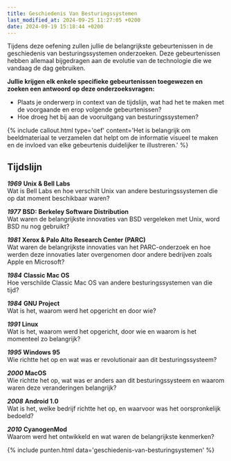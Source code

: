 ```yaml
---
title: Geschiedenis Van Besturingssystemen
last_modified_at: 2024-09-25 11:27:05 +0200
date: 2024-09-19 15:18:44 +0200
---
```


Tijdens deze oefening zullen jullie de belangrijkste gebeurtenissen in de geschiedenis van besturingssystemen onderzoeken.
Deze gebeurtenissen hebben allemaal bijgedragen aan de evolutie van de technologie die we vandaag de dag gebruiken. 

**Jullie krijgen elk enkele specifieke gebeurtenissen toegewezen en zoeken een antwoord op deze onderzoeksvragen:**
- Plaats je onderwerp in context van de tijdslijn, wat had het te maken met de voorgaande en erop volgende gebeurtenissen?
- Hoe droeg het bij aan de vooruitgang van besturingssystemen?

{% include callout.html type='oef' content='Het is belangrijk om beeldmateriaal te verzamelen dat helpt om de informatie visueel te maken en de invloed van elke gebeurtenis duidelijker te illustreren.' %}

## Tijdslijn
***1969*** **Unix & Bell Labs**  
Wat is Bell Labs en hoe verschilt Unix van andere besturingssystemen die op dat moment beschikbaar waren?

***1977*** **BSD: Berkeley Software Distribution**  
Wat waren de belangrijkste innovaties van BSD vergeleken met Unix, word BSD nu nog gebruikt?

***1981*** **Xerox & Palo Alto Research Center (PARC)**  
Wat waren de belangrijkste innovaties van het PARC-onderzoek en hoe werden deze innovaties later overgenomen door andere bedrijven zoals Apple en Microsoft?

***1984*** **Classic Mac OS**  
Hoe verschilde Classic Mac OS van andere besturingssystemen van die tijd?

***1984*** **GNU Project**  
Wat is het, waarom werd het opgericht en door wie?

***1991*** **Linux**  
Wat is het, waarom werd het opgericht, door wie en waarom is het momenteel zo belangrijk?

***1995*** **Windows 95**  
Wie richtte het op en wat was er revolutionair aan dit besturingssysteem?

***2000*** **MacOS**  
Wie richtte het op, wat was er anders aan dit besturingssysteem en waarom waren deze veranderingen belangrijk?

***2008*** **Android 1.0**  
Wat is het, welke bedrijf richtte het op, en waarvoor was het oorspronkelijk bedoeld?

***2010*** **CyanogenMod**  
Waarom werd het ontwikkeld en wat waren de belangrijkste kenmerken?

{% include punten.html data='geschiedenis-van-besturingsystemen' %}
